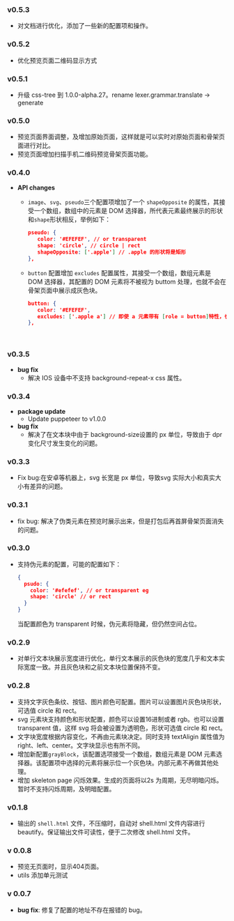 ### v0.5.3

* 对文档进行优化，添加了一些新的配置项和操作。

### v0.5.2

* 优化预览页面二维码显示方式

### v0.5.1

* 升级 css-tree 到 1.0.0-alpha.27。rename lexer.grammar.translate -> generate

### v0.5.0

* 预览页面界面调整，及增加原始页面，这样就是可以实时对原始页面和骨架页面进行对比。
* 预览页面增加扫描手机二维码预览骨架页面功能。

### v0.4.0

* **API changes**

  * `image`、`svg`、`pseudo`三个配置项增加了一个 `shapeOpposite` 的属性，其接受一个数组，数组中的元素是 DOM 选择器，所代表元素最终展示的形状和`shape`形状相反，举例如下：

    ```json
    pseudo: {
       color: '#EFEFEF', // or transparent
       shape: 'circle', // circle | rect
       shapeOpposite: ['.apple'] // .apple 的形状将是矩形
    },
    ```

  * `button` 配置增加 `excludes` 配置属性，其接受一个数组，数组元素是 DOM 选择器，其配置的 DOM 元素将不被视为 buttom 处理，也就不会在骨架页面中展示成灰色块。

    ```json
    button: {
       color: '#EFEFEF',
       excludes: ['.apple a'] // 即使 a 元素带有 [role = button]特性，也不被视为 button
    },
    ```

    ​

### v0.3.5

* **bug fix**
  * 解决 IOS 设备中不支持 background-repeat-x css 属性。

### v0.3.4

* **package update**
  * Update puppeteer to v1.0.0
* **bug fix**
  * 解决了在文本块中由于 background-size设置的 px 单位，导致由于 dpr 变化尺寸发生变化的问题。

### v0.3.3

* Fix bug:在安卓等机器上，svg 长宽是 px 单位，导致svg 实际大小和真实大小有差异的问题。

### v0.3.1

* fix bug: 解决了伪类元素在预览时展示出来，但是打包后再首屏骨架页面消失的问题。

### v0.3.0

* 支持伪元素的配置，可能的配置如下：

  ```json
  {
    psudo: {
      color: '#efefef', // or transparent eg
      shape: 'circle' // or rect
    }
  }
  ```

  当配置颜色为 transparent 时候，伪元素将隐藏，但仍然空间占位。

### v0.2.9

* 对单行文本块展示宽度进行优化，单行文本展示的灰色块的宽度几乎和文本实际宽度一致。并且灰色块和之前文本块位置保持不变。

### v0.2.8

* 支持文字灰色条纹、按钮、图片颜色可配置。图片可以设置图片灰色块形状，可选值 circle 和 rect。
* svg 元素块支持颜色和形状配置，颜色可以设置16进制或者 rgb。也可以设置 transparent 值，这样 svg 将会被设置为透明色，形状可选值 circle 和 rect。
* 文字块宽度根据内容变化，不再由元素块决定。同时支持 textAligin 属性值为 right、left、center。文字块显示也有所不同。
* 增加新配置`grayBlock`，该配置选项接受一个数组，数组元素是 DOM 元素选择器。该配置项中选择的元素将展示位一个灰色块。内部元素不再做其他处理。
* 增加 skeleton page 闪烁效果。生成的页面将以2s 为周期，无尽明暗闪烁。暂时不支持闪烁周期，及明暗配置。

### v0.1.8

- 输出的 `shell.html` 文件，不压缩时，自动对 shell.html 文件内容进行 beautify。保证输出文件可读性，便于二次修改 shell.html 文件。

### v 0.0.8

* 预览无页面时，显示404页面。
* utils 添加单元测试

### v 0.0.7

* **bug fix**: 修复了配置的地址不存在报错的 bug。

